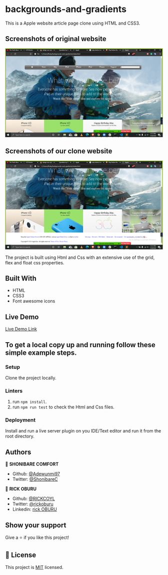 # backgrounds-and-gradients
This is a Apple website article page clone using HTML and CSS3.

## Screenshots of original website

![screenshot](<./Screenshot-apple1.png>)

## Screenshots of our clone website

![screenshot](<./Screenshot-appl2.png>)

The project is built using Html and Css with an extensive use of the grid, flex and float css properties.

## Built With

- HTML
- CSS3
- Font awesome icons

## Live Demo

[Live Demo Link](https://rawcdn.githack.com/Adewunmi97/backgrounds-and-gradients/8cff73aaa4a830cf0d023ca6be88a189287ec9c3/index.html)

## To get a local copy up and running follow these simple example steps.

### Setup

Clone the project locally.

### Linters

1. run `npm install`.
2. run `npm run test` to check the Html and Css files.

### Deployment

Install and run a live server plugin on you IDE/Text editor and run it from the root directory.

## Authors

👤 **SHONIBARE COMFORT**

- Github: [@Adewunmi97](https://github.com/Adewunmi97)
- Twitter: [@ShonibareC](https://twitter.com/ShonibareC)

👤 **RICK OBURU**

- Github: [@RICKCOYL](https://github.com/RICKCOYL)
- Twitter: [@rickoburu](https://twitter.com/rickoburu)
- Linkedin: [rick OBURU](https://linkedin.com/in/rick-oburu-8627591a4)

## Show your support

Give a ⭐️ if you like this project!

## 📝 License

This project is [MIT](lic.url) licensed.
